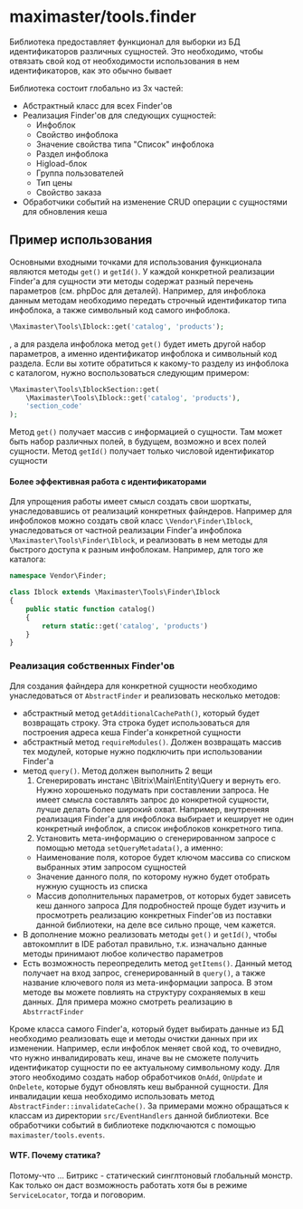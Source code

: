# maximaster/tools.finder

Библиотека предоставляет функционал для выборки из БД идентификаторов различных сущностей. Это необходимо, чтобы отвязать свой код от необходимости использования в нем идентификаторов, как это обычно бывает

Библиотека состоит глобально из 3х частей:

+ Абстрактный класс для всех Finder'ов
+ Реализация Finder'ов для следующих сущностей:
  + Инфоблок
  + Свойство инфоблока
  + Значение свойства типа "Список" инфоблока
  + Раздел инфоблока
  + Higload-блок
  + Группа пользователей
  + Тип цены
  + Свойство заказа
+ Обработчики событий на изменение CRUD операции с сущностями для обновления кеша

## Пример использования

Основными входными точками для использования функционала являются методы `get()` и `getId()`. У каждой конкретной реализации Finder'а для сущности эти методы содержат разный перечень параметров (см. phpDoc для деталей). 
Например, для инфоблока данным методам необходимо передать строчный идентификатор типа инфоблока, а также символьный код самого инфоблока. 

```php
\Maximaster\Tools\Iblock::get('catalog', 'products');
```

, а для раздела инфоблока метод `get()` будет иметь другой набор параметров, а именно идентификатор инфоблока и символьный код раздела. Если вы хотите обратиться к какому-то разделу из инфоблока с каталогом, нужно воспользоваться следующим примером:


```php
\Maximaster\Tools\IblockSection::get(
    \Maximaster\Tools\Iblock::get('catalog', 'products'),
    'section_code'
);
```

Метод `get()` получает массив с информацией о сущности. Там может быть набор различных полей, в будущем, возможно и всех полей сущности.
Метод `getId()` получает только числовой идентификатор сущности

#### Более эффективная работа с идентификаторами

Для упрощения работы имеет смысл создать свои шорткаты, унаследовавшись от реализаций конкретных файндеров. Например для инфоблоков можно создать свой класс `\Vendor\Finder\Iblock`, унаследоваться от частной реализации Finder'а инфоблока `\Maximaster\Tools\Finder\Iblock`, и реализовать в нем методы для быстрого доступа к разным инфоблокам. Например, для того же каталога:

```php
namespace Vendor\Finder;

class Iblock extends \Maximaster\Tools\Finder\Iblock 
{
    public static function catalog()
    {
        return static::get('catalog', 'products')
    }
}
```

### Реализация собственных Finder'ов

Для создания файндера для конкретной сущности необходимо унаследоваться от `AbstractFinder` и реализовать несколько методов:

+ абстрактный метод `getAdditionalCachePath()`, который будет возвращать строку. Эта строка будет использоваться для построения адреса кеша Finder'а конкретной сущности
+ абстрактный метод `requireModules()`. Должен возвращать массив тех модулей, которые нужно подключить при использовании Finder'а
+ метод `query()`. Метод должен выполнить 2 вещи
  1. Сгенерировать инстанс \Bitrix\Main\Entity\Query и вернуть его. Нужно хорошенько подумать при составлении запроса. Не имеет смысла составлять запрос до конкретной сущности, лучше делать более широкий охват. Например, внутренняя реализация Finder'а для инфоблока выбирает и кеширует не один конкретный инфоблок, а список инфоблоков конкретного типа.
  2. Установить мета-информацию о сгенерированном запросе с помощью метода `setQueryMetadata()`, а именно:
    + Наименование поля, которое будет ключом массива со списком выбранных этим запросом сущностей
    + Значение данного поля, по которому нужно будет отобрать нужную сущность из списка
    + Массив дополнительных параметров, от которых будет зависеть кеш данного запроса
  Для подробностей проще будет изучить и просмотреть реализацию конкретных Finder'ов из поставки данной библиотеки, на деле все сильно проще, чем кажется.
+ В дополнение можно реализовать методы `get()` и `getId()`, чтобы автокомплит в IDE работал правильно, т.к. изначально данные методы принимают любое количество параметров
+ Есть возможность переопределить метод `getItems()`. Данный метод получает на вход запрос, сгенерированный в `query()`, а также название ключевого поля из мета-информации запроса. В этом методе вы можете повлиять на структуру сохраняемых в кеш данных. Для примера можно смотреть реализацию в `AbstrractFinder`

Кроме класса самого Finder'а, который будет выбирать данные из БД необходимо реализовать еще и методы очистки данных при их изменении. Например, если инфоблок меняет свой код, то очевидно, что нужно инвалидировать кеш, иначе вы не сможете получить идентификатор сущности по ее актуальному символьному коду.
Для этого необходимо создать набор обработчиков `OnAdd`, `OnUpdate` и `OnDelete`, которые будут обновлять кеш выбранной сущности. Для инвалидации кеша необходимо использовать метод `AbstractFinder::invalidateCache()`. За примерами можно обращаться к классам из директории `src/EventHandlers` данной библиотеки. Все обработчики событий в библиотеке подключаются с помощью `maximaster/tools.events`. 

#### WTF. Почему статика?
Потому-что ... Битрикс - статический синглтоновый глобальный монстр. Как только он даст возможность работать хотя бы в режиме `ServiceLocator`, тогда и поговорим.